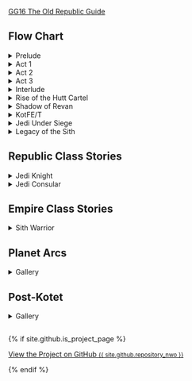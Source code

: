[GG16 The Old Republic Guide](GG16_The_Old_Republic.pdf)

## Flow Chart
<details><summary>Prelude</summary><img src="img/swtor.1.0.png" /></details>
<details><summary>Act 1</summary><img src="img/swtor.1.1.png" /></details>
<details><summary>Act 2</summary><img src="img/swtor.1.2.png" /></details>
<details><summary>Act 3</summary><img src="img/swtor.1.3.png" /></details>
<details><summary>Interlude</summary><img src="img/swtor.1.4.png" /></details>
<details><summary>Rise of the Hutt Cartel</summary><img src="img/swtor.2.png" /></details>
<details><summary>Shadow of Revan</summary><img src="img/swtor.3.png" /></details>
<details><summary>KotFE/T</summary><img src="img/swtor.4.5.png" /></details>
<details><summary>Jedi Under Siege</summary><img src="img/swtor.6.png" /></details>
<details><summary>Legacy of the Sith</summary><img src="img/swtor.7.png" /></details>

## Republic Class Stories

<details><summary>Jedi Knight</summary>
<ul>
<li><a href="/swtor.knight.1.0.1.tython">swtor.knight.1.0.1.tython</a></li>
<li><a href="/swtor.knight.1.0.2.fleet">swtor.knight.1.0.2.fleet</a></li>
<li><a href="/swtor.knight.1.0.3.coruscant">swtor.knight.1.0.3.coruscant</a></li>
<li><a href="/swtor.knight.1.1.1.ord.mantell">swtor.knight.1.1.1.ord.mantell</a></li>
<li><a href="/swtor.knight.1.1.2.taris">swtor.knight.1.1.2.taris</a></li>
<li><a href="/swtor.knight.1.1.3.nar.shaddaa">swtor.knight.1.1.3.nar.shaddaa</a></li>
<li><a href="/swtor.knight.1.1.4.abandonded.mining.facility.and.tython">swtor.knight.1.1.4.abandonded.mining.facility.and.tython</a></li>
<li><a href="/swtor.knight.1.1.5.alderaan">swtor.knight.1.1.5.alderaan</a></li>
<li><a href="/swtor.knight.1.1.6.tatooine">swtor.knight.1.1.6.tatooine</a></li>
<li><a href="/swtor.knight.1.1.7.uphrades">swtor.knight.1.1.7.uphrades</a></li>
<li><a href="/swtor.knight.1.1.8.opressor.and.tython">swtor.knight.1.1.8.opressor.and.tython</a></li>
<li><a href="/swtor.knight.1.2.1.balmorra">swtor.knight.1.2.1.balmorra</a></li>
<li><a href="/swtor.knight.1.2.2.quesh">swtor.knight.1.2.2.quesh</a></li>
<li><a href="/swtor.knight.1.2.3.hoth">swtor.knight.1.2.3.hoth</a></li>
<li><a href="/swtor.knight.1.2.4.fp.jedi.prisoner.taral.v.maelstrom.prison">swtor.knight.1.2.4.fp.jedi.prisoner.taral.v.maelstrom.prison</a></li>
<li><a href="/swtor.knight.1.2.5.emperor.fortress">swtor.knight.1.2.5.emperor.fortress</a></li>
<li><a href="/swtor.knight.1.3.1.belsavis">swtor.knight.1.3.1.belsavis</a></li>
<li><a href="/swtor.knight.1.3.2.korriban.flame">swtor.knight.1.3.2.korriban.flame</a></li>
<li><a href="/swtor.knight.1.3.3.voss">swtor.knight.1.3.3.voss</a></li>
<li><a href="/swtor.knight.1.3.4.corellia">swtor.knight.1.3.4.corellia</a></li>
<li><a href="/swtor.knight.1.3.5.dromund.kaas">swtor.knight.1.3.5.dromund.kaas</a></li>
</ul>
</details>

<details><summary>Jedi Consular</summary>

### Prologue

In a time of great turmoil across the galaxy, a gifted Padawan travels to the Jedi’s ancient homeworld of Tython to complete the final trials and become a fully fledged Jedi. Under the tutelage of Master Yuon Par, an unorthodox but experienced teacher and historian, a sinister plot is uncovered that could bring about the destruction of the Jedi Order.

Embodying the true skill and dedication, the Padawan confronts the spirit of an ancient Jedi known as Rajivari, and defeats a vengeful young man who had pledged himself to learning Rajivari’s secrets. Impressed by these exceptional achievements, the Jedi Council promotes Yuon’s Padawan to full membership in the Order as its newest Consular. However, this powerful Jedi’s adventures are only just beginning…

### Chapter One: The Plague of Lord Vivicar

As the Consular ascends to the rank of full Jedi, several of the galaxy’s most talented Jedi Masters are suddenly stricken with a mysterious illness. This plague cripples its victims with paranoia and madness, driving them towards the dark side of the Force. Master Yuon Par is one of the first to suffer the strange plague’s effects, leaving her determined former student to seek out an ancient shielding technique, which may be Yuon’s only hope. The technique is a success and Yuon is saved from the plague’s worst effects. The Consular – now the only Jedi in the galaxy who knows the secrets of this shielding technique – sets out on a dangerous adventure to seek out others afflicted by the plague and determine its cause.

After a long and difficult search, the Consular discovers that the plague was created long ago, by an ancient Sith who possesses terrifying power. The identity of the man responsible for the plague’s reemergence is also revealed: a Sith Lord known as Vivicar. A corrupted former Jedi, Vivicar sought revenge against the Jedi who had left him for dead during a mission to the corrupted world of Malachor III. Vivicar unleashed the plague upon these Jedi, which forced them to relive that fateful mission.

Boarding Vivicar’s flagship, the Consular challenges and defeats Vivicar, only to discover that Vivicar is possessed by the spirit of the plague’s original creator, the ancient Sith Lord Terrak Morrhage. The Consular faces a near-impossible choice: risk attempting to redeem Vivicar and restore every Jedi afflicted with his plague, or cut Vivicar down, which would kill every plague-stricken Jedi, but would also destroy the plague and its evil, forever.

### Chapter Two: The Rift Alliance

Having demonstrated exceptional wisdom and skill, the Consular is granted the rank of Master just in time for a new and challenging assignment. With many Republic member-worlds losing faith that the Empire can be defeated, ad group of indispensable planets, including Balmorra, Saleucami, Manaan, Aeten II, and Erigorm, have bonded together to form the Rift Alliance, a group of worlds nearing outright rebellion. The newly promoted Jedi Consular is charged by the Supreme Chancellor himself with the task of aiding these worlds and re-forging their shattered trust in the Republic.

Traveling across the galaxy, the Consular works with Rift Alliance representatives to protect their worlds and win their trust. But a sudden betrayal by a member of the Alliance reveals that the Republic and the Jedi Order have both been infiltrated by an unknown number of spies known as the Children of the Emperor. Manipulated by the Emperor’s power, these spies are ignorant of the evil lurking inside them. Not even the Jedi can sense their corruption. But with a full-scale war erupting across the galaxy, the Children are about to “awaken” and strike where the Republic is most vulnerable.

### Chapter Three: Children of the Emperor

Faced with undetectable infiltrators and a full-scale Imperial onslaught, the Consular and the Rift Alliance work together to recruit new Republic allies. The Consular rallies an army of powerful allies on the distant worlds of Voss and Belsavis and leads their charge to the embattled world of Corellia. There, the Children of the Emperor have fully awakened and spread chaos in the Republic ranks. Perhaps worst of all, the Childrens’ leader, the “First Son” is revealed to be a trusted and longtime member of the Jedi Council.

Acting on the Consular’s advice, the armies of the Rift Alliance gradually push back the Empire’s forces on Corellia to uncover the First Son’s hiding place. The determined Consular launches a last-ditch assault against the First Son’s lair. In a climactic final battle with the galaxy at stake, these two masters of the Force cross sabers. The Consular ultimately defeats the First Son and emerges victorious. Without the First Son’s protection, the Children of the Emperor are revealed to the Jedi, allowing the Republic to steel itself against the Empire. Meanwhile the Consular is saluted as a hero of the order, ready for whatever challenges lie ahead.

<ul>
<li><a href="/swtor.consular.companions">swtor.consular.companions</a></li>
<li><a href="/swtor.consular.0.1.tython">swtor.consular.0.1.tython</a></li>
<li><a href="/swtor.consular.1.1.coruscant">swtor.consular.1.1.coruscant</a></li>
<li><a href="/swtor.consular.1.2.taris">swtor.consular.1.2.taris</a></li>
<li><a href="/swtor.consular.1.3.nar.shaddaa">swtor.consular.1.3.nar.shaddaa & Carida</a></li>
<li><a href="/swtor.consular.1.4.tatooine">swtor.consular.1.4.tatooine</a></li>
<li><a href="/swtor.consular.1.5.alderaan">swtor.consular.1.5.alderaan</a></li>
<li><a href="/swtor.consular.2.1.balmorra">swtor.consular.2.1.balmorra</a></li>
<li><a href="/swtor.consular.2.2.quesh">swtor.consular.2.2.quesh</a></li>
<li><a href="/swtor.consular.2.3.hoth">swtor.consular.2.3.hoth</a></li>
<li><a href="/swtor.consular.3.1.belsavis">swtor.consular.3.1.belsavis</a></li>
<li><a href="/swtor.consular.3.2.voss">swtor.consular.3.2.voss & Javelin</a></li>
<li><a href="/swtor.consular.3.3.corellia">swtor.consular.3.3.corellia</a></li>
</ul>
</details>

## Empire Class Stories

<details><summary>Sith Warrior</summary><ul>
<li><a href="/swtor.warrior.0.1.korriban">swtor.warrior.0.1.korriban</a></li>
<li><a href="/swtor.warrior.0.2.black.talon">swtor.warrior.0.2.black.talon</a></li>
<li><a href="/swtor.warrior.0.3.dromund.kaas.n.vette.n.hk">swtor.warrior.0.3.dromund.kaas.n.vette.n.hk</a></li>
<li><a href="/swtor.warrior.1.1.balmorra">swtor.warrior.1.1.balmorra</a></li>
<li><a href="/swtor.warrior.1.2.nar.shaddaa">swtor.warrior.1.2.nar.shaddaa</a></li>
<li><a href="/swtor.warrior.1.3.orbital.station">swtor.warrior.1.3.orbital.station</a></li>
<li><a href="/swtor.warrior.1.4.alderaan">swtor.warrior.1.4.alderaan</a></li>
<li><a href="/swtor.warrior.1.5.tatooine">swtor.warrior.1.5.tatooine</a></li>
<li><a href="/swtor.warrior.1.6.jaessa.ship">swtor.warrior.1.6.jaessa.ship</a></li>
<li><a href="/swtor.warrior.1.7.hutta">swtor.warrior.1.7.hutta</a></li>
<li><a href="/swtor.warrior.2.0.plan.zero">swtor.warrior.2.0.plan.zero</a></li>
<li><a href="/swtor.warrior.2.1.taris">swtor.warrior.2.1.taris</a></li>
<li><a href="/swtor.warrior.2.2.darth.vengean.flagship">swtor.warrior.2.2.darth.vengean.flagship</a></li>
<li><a href="/swtor.warrior.2.3.hoth">swtor.warrior.2.3.hoth</a></li>
<li><a href="/swtor.warrior.2.4.dromund.kaas">swtor.warrior.2.4.dromund.kaas</a></li>
<li><a href="/swtor.warrior.3.1.quesh">swtor.warrior.3.1.quesh</a></li>
<li><a href="/swtor.warrior.3.2.belsavis">swtor.warrior.3.2.belsavis</a></li>
<li><a href="/swtor.warrior.3.3.hoth">swtor.warrior.3.3.hoth</a></li>
<li><a href="/swtor.warrior.3.4.voss">swtor.warrior.3.4.voss</a></li>
<li><a href="/swtor.warrior.3.5.corellia">swtor.warrior.3.5.corellia</a></li>
<li><a href="/swtor.warrior.3.6.korriban">swtor.warrior.3.6.korriban</a></li>
</ul></details>


## Planet Arcs
<details><summary>Gallery</summary><ul>
<li><a href="/swtor.planet.01.coruscant">swtor.planet.01.coruscant</a></li>
</ul></details>

## Post-Kotet
<details><summary>Gallery</summary><ul>
<li><a href="/swtor.post.kotet">swtor.post.kotet</a></li>
</ul></details>

##
{% if site.github.is_project_page %}
  <p class="view"><a href="{{ site.github.repository_url }}">View the Project on GitHub <small>{{ site.github.repository_nwo }}</small></a></p>
{% endif %}
